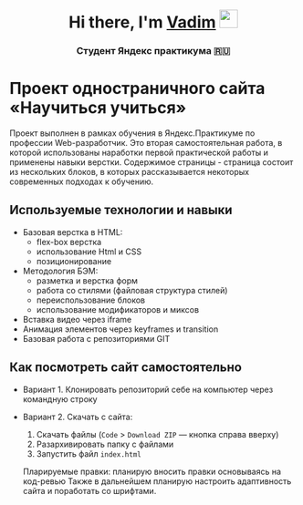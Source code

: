 ###
<h1 align="center">Hi there, I'm <a href="" target="_blank">Vadim</a> 
<img src="https://github.com/blackcater/blackcater/raw/main/images/Hi.gif" height="32"/></h1>
<h3 align="center">Студент Яндекс практикума 🇷🇺</h3>

# Проект одностраничного сайта «Научиться учиться»
Проект выполнен в рамках обучения в Яндекс.Практикуме по профессии Web-разработчик. 
Это вторая самостоятельная работа, в которой использованы наработки первой практической работы и применены навыки верстки.
Содержимое страницы - страница состоит из нескольких блоков, в которых рассказывается некоторых современных подходах к обучению.

## Используемые технологии и навыки
* Базовая верстка в HTML:
  + flex-box верстка
  + использование Html и CSS
  + позиционирование
* Методология БЭМ:
  + разметка и верстка форм
  + работа со стилями (файловая структура стилей)
  + переиспользование блоков
  + использование модификаторов и миксов
* Вставка видео через iframe
* Анимация элементов через keyframes и transition
* Базовая работа с репозиториями GIT

## Как посмотреть сайт самостоятельно
* Вариант 1. Клонировать репозиторий себе на компьютер через командную строку
* Вариант 2. Скачать с сайта:
  1. Скачать файлы (`Code` > `Download ZIP` — кнопка справа вверху)
  2. Разархивировать папку с файлами
  3. Запустить файл `index.html`
  
  Пларируемые правки: планирую вносить правки основываясь на код-ревью
Также в дальнейшем планирую настроить адаптивность сайта и поработать со шрифтами.
<!--
**VadimNuriev/VadimNuriev** is a ✨ _special_ ✨ repository because its `README.md` (this file) appears on your GitHub profile.

Here are some ideas to get you started:

- 🔭 I’m currently working on ...
- 🌱 I’m currently learning ...
- 👯 I’m looking to collaborate on ...
- 🤔 I’m looking for help with ...
- 💬 Ask me about ...
- 📫 How to reach me: ...
- 😄 Pronouns: ...
- ⚡ Fun fact: ...
-->
